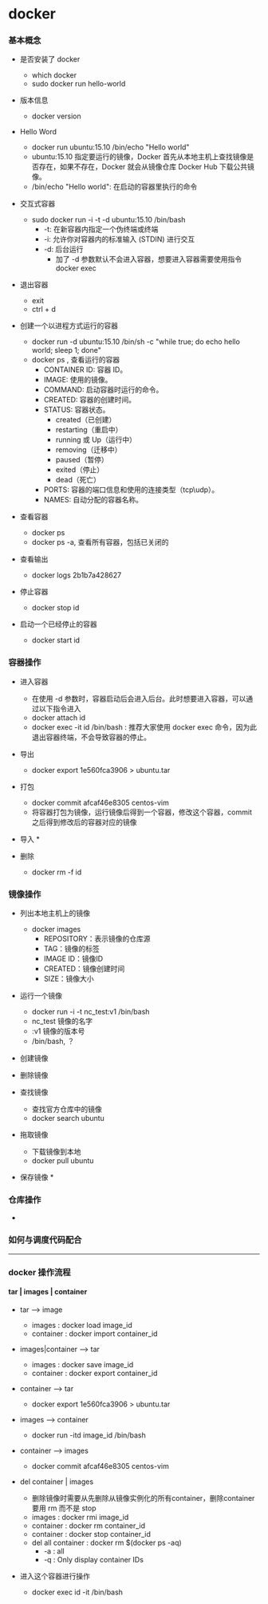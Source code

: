 # docker


### 基本概念

* 是否安装了 docker 
    * which docker
    * sudo docker run hello-world

* 版本信息
    * docker version

*   Hello Word
    * docker run ubuntu:15.10 /bin/echo "Hello world"
    * ubuntu:15.10 指定要运行的镜像，Docker 首先从本地主机上查找镜像是否存在，如果不存在，Docker 就会从镜像仓库 Docker Hub 下载公共镜像。
    * /bin/echo "Hello world": 在启动的容器里执行的命令

* 交互式容器
    * sudo docker run -i -t -d ubuntu:15.10 /bin/bash
        * -t: 在新容器内指定一个伪终端或终端
        * -i: 允许你对容器内的标准输入 (STDIN) 进行交互
        * -d: 后台运行
            * 加了 -d 参数默认不会进入容器，想要进入容器需要使用指令 docker exec
        
* 退出容器
    * exit
    * ctrl + d

* 创建一个以进程方式运行的容器
    * docker run -d ubuntu:15.10 /bin/sh -c "while true; do echo hello world; sleep 1; done"
    * docker ps , 查看运行的容器
        * CONTAINER ID: 容器 ID。
        * IMAGE: 使用的镜像。
        * COMMAND: 启动容器时运行的命令。
        * CREATED: 容器的创建时间。
        * STATUS: 容器状态。
            * created（已创建）
            * restarting（重启中）
            * running 或 Up（运行中）
            * removing（迁移中）
            * paused（暂停）
            * exited（停止）
            * dead（死亡）
        * PORTS: 容器的端口信息和使用的连接类型（tcp\udp）。
        * NAMES: 自动分配的容器名称。

* 查看容器
    * docker ps 
    * docker ps -a, 查看所有容器，包括已关闭的

* 查看输出
    * docker logs 2b1b7a428627

* 停止容器
    * docker stop id

* 启动一个已经停止的容器
    * docker start id 


### 容器操作

* 进入容器
    * 在使用 -d 参数时，容器启动后会进入后台。此时想要进入容器，可以通过以下指令进入
    * docker attach id
    * docker exec -it id /bin/bash : 推荐大家使用 docker exec 命令，因为此退出容器终端，不会导致容器的停止。

* 导出
    * docker export 1e560fca3906 > ubuntu.tar

* 打包
    * docker commit afcaf46e8305 centos-vim
    * 将容器打包为镜像，运行镜像后得到一个容器，修改这个容器，commit 之后得到修改后的容器对应的镜像

* 导入
    * 

* 删除
    * docker rm -f id

### 镜像操作

* 列出本地主机上的镜像
    * docker images
        * REPOSITORY：表示镜像的仓库源
        * TAG：镜像的标签
        * IMAGE ID：镜像ID
        * CREATED：镜像创建时间
        * SIZE：镜像大小
    
* 运行一个镜像
    * docker run -i -t nc_test:v1 /bin/bash
    * nc_test 镜像的名字
    * :v1 镜像的版本号
    * /bin/bash, ？

* 创建镜像

* 删除镜像

* 查找镜像
    * 查找官方仓库中的镜像
    * docker search ubuntu

* 拖取镜像
    * 下载镜像到本地
    * docker pull ubuntu 

* 保存镜像
    * 

### 仓库操作

* 

### 如何与调度代码配合

---

### docker 操作流程

#### tar | images | container 


* tar --> image 
    * images : docker load image_id
    * container : docker import container_id  

* images|container --> tar
    * images : docker save image_id
    * container : docker export container_id 

* container --> tar
    * docker export 1e560fca3906 > ubuntu.tar

* images --> container
    * docker run -itd image_id /bin/bash

* container --> images
    * docker commit afcaf46e8305 centos-vim

* del container | images
    * 删除镜像时需要从先删除从镜像实例化的所有container，删除container要用 rm 而不是 stop 
    * images : docker rmi image_id
    * container : docker rm container_id 
    * container : docker stop container_id
    * del all container : docker rm $(docker ps -aq)
        * -a : all
        * -q : Only display container IDs




* 进入这个容器进行操作
    * docker exec id -it /bin/bash






































